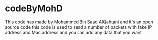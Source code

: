 # codeByMohD
This code has made by Mohammed Bin Saad AlQahtani
and it's an open source code
this code is used to send a number of packets with fake IP address and Mac address
and you can add any data that you want
